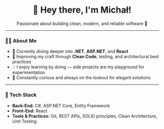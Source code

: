 <h1 align="center">👋 Hey there, I'm Michał!</h1>

<p align="center">
  Passionate about building clean, modern, and reliable software 🚀  
</p>

---

### 👨‍💻 About Me

- 🔭 Currently diving deeper into **.NET**, **ASP.NET**, and **React**
- 🌱 Improving my craft through **Clean Code**, testing, and architectural best practices
- 💡 I enjoy learning by doing — side projects are my playground for experimentation
- 📘 Constantly curious and always on the lookout for elegant solutions

---

### 🔧 Tech Stack

- **Back-End:** C#, ASP.NET Core, Entity Framework
- **Front-End:** React
- **Tools & Practices:** Git, REST APIs, SOLID principles, Clean Architecture, Unit Testing

